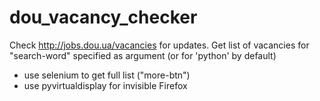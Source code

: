 # dou_vacancy_checker
Check http://jobs.dou.ua/vacancies for updates.
Get list of vacancies for "search-word" specified as argument (or for 'python' by default)
 - use selenium to get full list ("more-btn")
 - use pyvirtualdisplay for invisible Firefox


